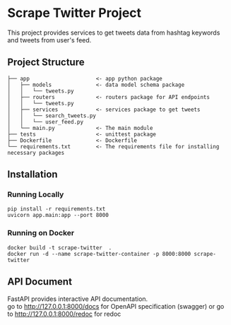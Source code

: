# Scrape Twitter Project
This project provides services to get tweets data from hashtag keywords and tweets from user's feed.

##  **Project Structure**
```
├── app                     <- app python package
│   ├── models              <- data model schema package
│   │   └── tweets.py
│   ├── routers             <- routers package for API endpoints
│   │   └── tweets.py
│   ├── services            <- services package to get tweets
│   │   └── search_tweets.py
│   │   └── user_feed.py 
│   └── main.py             <- The main module
├── tests                   <- unittest package
├── Dockerfile              <- Dockerfile
└── requirements.txt        <- The requirements file for installing necessary packages

```

## **Installation**
### Running Locally
```
pip install -r requirements.txt
uvicorn app.main:app --port 8000
```

### Running on Docker
```
docker build -t scrape-twitter  .
docker run -d --name scrape-twitter-container -p 8000:8000 scrape-twitter
```

## **API Document**
FastAPI provides interactive API documentation.  
go to http://127.0.0.1:8000/docs for OpenAPI specification (swagger)
or go to http://127.0.0.1:8000/redoc for redoc
